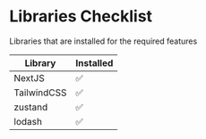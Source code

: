 # Libraries Checklist

Libraries that are installed for the required features

| Library     | Installed |
| ----------- | --------- |
| NextJS      | ✅        |
| TailwindCSS | ✅        |
| zustand     | ✅        |
| lodash      | ✅        |
